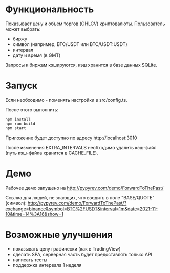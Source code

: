 # Функциональность

Показывает цену и объем торгов (OHLCV) криптовалюты. Пользователь может выбрать:

* биржу
* символ (например, BTC/USDT или BTC/USDT:USDT)
* интервал
* дату и время (в GMT)

Запросы к биржам кэшируются, кэш хранится в базе данных SQLite.

# Запуск

Если необходимо - поменять настройки в src/config.ts.

После этого выполнить:

```
npm install
npm run build
npm start
```

Приложение будет доступно по адресу http://localhost:3010

После изменения EXTRA_INTERVALS необходимо удалить кэш-файл (путь кэш-файла хранится в CACHE_FILE).

# Демо

Рабочее демо запущено на http://pypyrev.com/demo/ForwardToThePast/

Ссылка для людей, не знающих, что вводить в поле "BASE/QUOTE" (символ):
http://pypyrev.com/demo/ForwardToThePast/?exchange=binance&symbol=BTC%2FUSDT&interval=1m&date=2021-11-10&time=14%3A16&show=1

# Возможные улучшения

* показывать цену графически (как в TradingView)
* сделать SPA, серверная часть будет предоставлять только API
* написать тесты
* поддержка интервала 1 неделя
